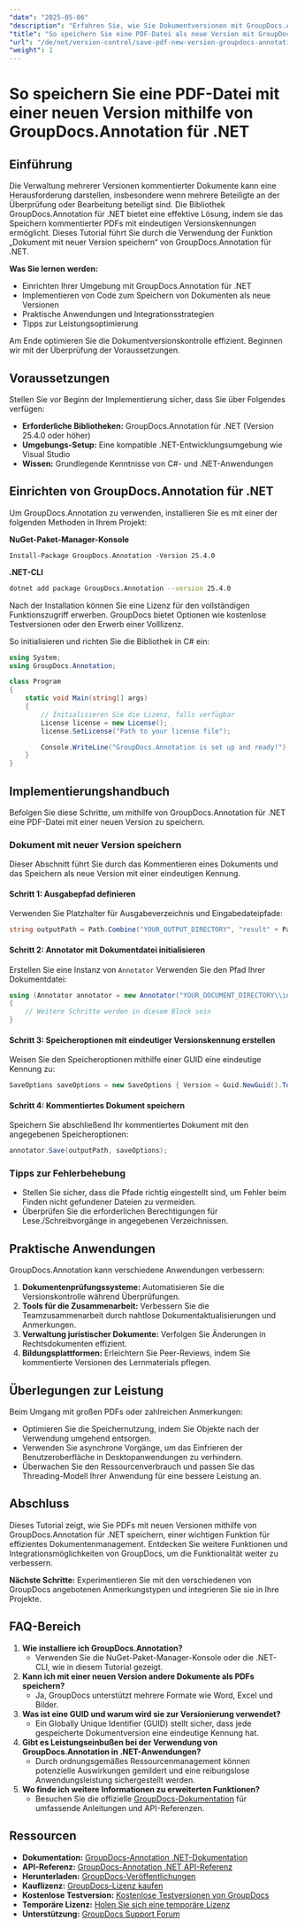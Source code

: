 ```yaml
---
"date": "2025-05-06"
"description": "Erfahren Sie, wie Sie Dokumentversionen mit GroupDocs.Annotation für .NET effizient verwalten. Dieser Leitfaden behandelt Einrichtung, Implementierung und praktische Anwendungen."
"title": "So speichern Sie eine PDF-Datei als neue Version mit GroupDocs.Annotation für .NET – eine Schritt-für-Schritt-Anleitung"
"url": "/de/net/version-control/save-pdf-new-version-groupdocs-annotation-net/"
"weight": 1
---
```


# So speichern Sie eine PDF-Datei mit einer neuen Version mithilfe von GroupDocs.Annotation für .NET

## Einführung

Die Verwaltung mehrerer Versionen kommentierter Dokumente kann eine Herausforderung darstellen, insbesondere wenn mehrere Beteiligte an der Überprüfung oder Bearbeitung beteiligt sind. Die Bibliothek GroupDocs.Annotation für .NET bietet eine effektive Lösung, indem sie das Speichern kommentierter PDFs mit eindeutigen Versionskennungen ermöglicht. Dieses Tutorial führt Sie durch die Verwendung der Funktion „Dokument mit neuer Version speichern“ von GroupDocs.Annotation für .NET.

**Was Sie lernen werden:**
- Einrichten Ihrer Umgebung mit GroupDocs.Annotation für .NET
- Implementieren von Code zum Speichern von Dokumenten als neue Versionen
- Praktische Anwendungen und Integrationsstrategien
- Tipps zur Leistungsoptimierung

Am Ende optimieren Sie die Dokumentversionskontrolle effizient. Beginnen wir mit der Überprüfung der Voraussetzungen.

## Voraussetzungen

Stellen Sie vor Beginn der Implementierung sicher, dass Sie über Folgendes verfügen:
- **Erforderliche Bibliotheken:** GroupDocs.Annotation für .NET (Version 25.4.0 oder höher)
- **Umgebungs-Setup:** Eine kompatible .NET-Entwicklungsumgebung wie Visual Studio
- **Wissen:** Grundlegende Kenntnisse von C#- und .NET-Anwendungen

## Einrichten von GroupDocs.Annotation für .NET

Um GroupDocs.Annotation zu verwenden, installieren Sie es mit einer der folgenden Methoden in Ihrem Projekt:

**NuGet-Paket-Manager-Konsole**
```plaintext
Install-Package GroupDocs.Annotation -Version 25.4.0
```

**.NET-CLI**
```bash
dotnet add package GroupDocs.Annotation --version 25.4.0
```

Nach der Installation können Sie eine Lizenz für den vollständigen Funktionszugriff erwerben. GroupDocs bietet Optionen wie kostenlose Testversionen oder den Erwerb einer Volllizenz.

So initialisieren und richten Sie die Bibliothek in C# ein:
```csharp
using System;
using GroupDocs.Annotation;

class Program
{
    static void Main(string[] args)
    {
        // Initialisieren Sie die Lizenz, falls verfügbar
        License license = new License();
        license.SetLicense("Path to your license file");

        Console.WriteLine("GroupDocs.Annotation is set up and ready!");
    }
}
```

## Implementierungshandbuch

Befolgen Sie diese Schritte, um mithilfe von GroupDocs.Annotation für .NET eine PDF-Datei mit einer neuen Version zu speichern.

### Dokument mit neuer Version speichern

Dieser Abschnitt führt Sie durch das Kommentieren eines Dokuments und das Speichern als neue Version mit einer eindeutigen Kennung.

#### Schritt 1: Ausgabepfad definieren
Verwenden Sie Platzhalter für Ausgabeverzeichnis und Eingabedateipfade:
```csharp
string outputPath = Path.Combine("YOUR_OUTPUT_DIRECTORY", "result" + Path.GetExtension("YOUR_DOCUMENT_DIRECTORY\\input.pdf"));
```

#### Schritt 2: Annotator mit Dokumentdatei initialisieren
Erstellen Sie eine Instanz von `Annotator` Verwenden Sie den Pfad Ihrer Dokumentdatei:
```csharp
using (Annotator annotator = new Annotator("YOUR_DOCUMENT_DIRECTORY\\input.pdf"))
{
    // Weitere Schritte werden in diesem Block sein
}
```

#### Schritt 3: Speicheroptionen mit eindeutiger Versionskennung erstellen
Weisen Sie den Speicheroptionen mithilfe einer GUID eine eindeutige Kennung zu:
```csharp
SaveOptions saveOptions = new SaveOptions { Version = Guid.NewGuid().ToString() };
```

#### Schritt 4: Kommentiertes Dokument speichern
Speichern Sie abschließend Ihr kommentiertes Dokument mit den angegebenen Speicheroptionen:
```csharp
annotator.Save(outputPath, saveOptions);
```

### Tipps zur Fehlerbehebung
- Stellen Sie sicher, dass die Pfade richtig eingestellt sind, um Fehler beim Finden nicht gefundener Dateien zu vermeiden.
- Überprüfen Sie die erforderlichen Berechtigungen für Lese./Schreibvorgänge in angegebenen Verzeichnissen.

## Praktische Anwendungen

GroupDocs.Annotation kann verschiedene Anwendungen verbessern:
1. **Dokumentenprüfungssysteme:** Automatisieren Sie die Versionskontrolle während Überprüfungen.
2. **Tools für die Zusammenarbeit:** Verbessern Sie die Teamzusammenarbeit durch nahtlose Dokumentaktualisierungen und Anmerkungen.
3. **Verwaltung juristischer Dokumente:** Verfolgen Sie Änderungen in Rechtsdokumenten effizient.
4. **Bildungsplattformen:** Erleichtern Sie Peer-Reviews, indem Sie kommentierte Versionen des Lernmaterials pflegen.

## Überlegungen zur Leistung
Beim Umgang mit großen PDFs oder zahlreichen Anmerkungen:
- Optimieren Sie die Speichernutzung, indem Sie Objekte nach der Verwendung umgehend entsorgen.
- Verwenden Sie asynchrone Vorgänge, um das Einfrieren der Benutzeroberfläche in Desktopanwendungen zu verhindern.
- Überwachen Sie den Ressourcenverbrauch und passen Sie das Threading-Modell Ihrer Anwendung für eine bessere Leistung an.

## Abschluss
Dieses Tutorial zeigt, wie Sie PDFs mit neuen Versionen mithilfe von GroupDocs.Annotation für .NET speichern, einer wichtigen Funktion für effizientes Dokumentenmanagement. Entdecken Sie weitere Funktionen und Integrationsmöglichkeiten von GroupDocs, um die Funktionalität weiter zu verbessern.

**Nächste Schritte:** Experimentieren Sie mit den verschiedenen von GroupDocs angebotenen Anmerkungstypen und integrieren Sie sie in Ihre Projekte.

## FAQ-Bereich
1. **Wie installiere ich GroupDocs.Annotation?**
   - Verwenden Sie die NuGet-Paket-Manager-Konsole oder die .NET-CLI, wie in diesem Tutorial gezeigt.
2. **Kann ich mit einer neuen Version andere Dokumente als PDFs speichern?**
   - Ja, GroupDocs unterstützt mehrere Formate wie Word, Excel und Bilder.
3. **Was ist eine GUID und warum wird sie zur Versionierung verwendet?**
   - Ein Globally Unique Identifier (GUID) stellt sicher, dass jede gespeicherte Dokumentversion eine eindeutige Kennung hat.
4. **Gibt es Leistungseinbußen bei der Verwendung von GroupDocs.Annotation in .NET-Anwendungen?**
   - Durch ordnungsgemäßes Ressourcenmanagement können potenzielle Auswirkungen gemildert und eine reibungslose Anwendungsleistung sichergestellt werden.
5. **Wo finde ich weitere Informationen zu erweiterten Funktionen?**
   - Besuchen Sie die offizielle [GroupDocs-Dokumentation](https://docs.groupdocs.com/annotation/net/) für umfassende Anleitungen und API-Referenzen.

## Ressourcen
- **Dokumentation:** [GroupDocs-Annotation .NET-Dokumentation](https://docs.groupdocs.com/annotation/net/)
- **API-Referenz:** [GroupDocs-Annotation .NET API-Referenz](https://reference.groupdocs.com/annotation/net/)
- **Herunterladen:** [GroupDocs-Veröffentlichungen](https://releases.groupdocs.com/annotation/net/)
- **Kauflizenz:** [GroupDocs-Lizenz kaufen](https://purchase.groupdocs.com/buy)
- **Kostenlose Testversion:** [Kostenlose Testversionen von GroupDocs](https://releases.groupdocs.com/annotation/net/)
- **Temporäre Lizenz:** [Holen Sie sich eine temporäre Lizenz](https://purchase.groupdocs.com/temporary-license/)
- **Unterstützung:** [GroupDocs Support Forum](https://forum.groupdocs.com/c/annotation/)